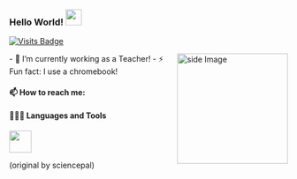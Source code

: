   ### Hello World!  <img src="https://github.com/sciencepal/sciencepal/blob/master/assets/Hi.gif" width="29px">
  [![Visits Badge](https://badges.pufler.dev/visits/developercarla/developercarla)](https://badges.pufler.dev/visits/developercarla/developercarla)
  
<img src="https://github.com/sciencepal/sciencepal/blob/master/assets/life_balance.gif" alt="side Image" align="right" width="200" height="auto" />
  - 🔭 I’m currently working as a Teacher!
  - ⚡ Fun fact: I use a chromebook!
  
  #### 📫 How to reach me:
  
  
  
  #### 👨🏻‍💻 Languages and Tools <br />
  <code><img height="40" src="https://cdn.neemo.com.br/uploads/settings_webdelivery/logo/4501/error-image-generic.png"></code>

(original by sciencepal)